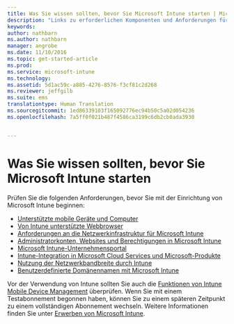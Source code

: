 ```yaml
---
title: Was Sie wissen sollten, bevor Sie Microsoft Intune starten | Microsoft Intune
description: "Links zu erforderlichen Komponenten und Anforderungen für Intune"
keywords: 
author: nathbarn
ms.author: nathbarn
manager: angrobe
ms.date: 11/10/2016
ms.topic: get-started-article
ms.prod: 
ms.service: microsoft-intune
ms.technology: 
ms.assetid: 5d1ac59c-a885-4276-8576-f3cf81c2d268
ms.reviewer: jeffgilb
ms.suite: ems
translationtype: Human Translation
ms.sourcegitcommit: 1ed86339103f165092776ec94b50c5a02d054236
ms.openlocfilehash: 7a5ff0f021b487f4586ca3199c6db2cb0ada3930


---
```


# <a name="what-to-know-before-you-start-microsoft-intune"></a>Was Sie wissen sollten, bevor Sie Microsoft Intune starten

Prüfen Sie die folgenden Anforderungen, bevor Sie mit der Einrichtung von Microsoft Intune beginnen:

- [Unterstützte mobile Geräte und Computer](supported-mobile-devices-and-computers.md)
- [Von Intune unterstützte Webbrowser](supported-web-browsers.md)
- [Anforderungen an die Netzwerkinfrastruktur für Microsoft Intune](network-infrastructure-requirements-for-microsoft-intune.md)
- [Administratorkonten, Websites und Berechtigungen in Microsoft Intune](administrative-accounts-websites-perms.md)
- [Microsoft Intune-Unternehmensportal](microsoft-intune-company-portal.md)
- [Intune-Integration in Microsoft Cloud Services und Microsoft-Produkte](integration-with-cloud-services.md)
- [Nutzung der Netzwerkbandbreite durch Intune](network-bandwidth-use.md)
- [Benutzerdefinierte Domänennamen mit Microsoft Intune](domain-names-for-microsoft-intune.md)


Vor der Verwendung von Intune sollten Sie auch die [Funktionen von Intune Mobile Device Management](/intune/get-started/mobile-device-management-capabilities-in-microsoft-intune) überprüfen. Wenn Sie mit einem Testabonnement begonnen haben, können Sie zu einem späteren Zeitpunkt zu einem vollständigen Abonnement wechseln. Weitere Informationen finden Sie unter [Erwerben von Microsoft Intune](http://www.microsoft.com/en-us/server-cloud/products/microsoft-intune/Purchasing.aspx).



<!--HONumber=Nov16_HO2-->


